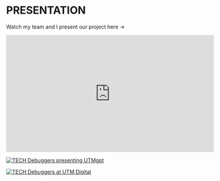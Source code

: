 # PRESENTATION

Watch my team and I present our project here -> 

<iframe width="560" height="315" src="https://www.youtube.com/embed/FLuBFghtZ-w?si=daoebDUMa7i2Ajj2&amp;start=1" title="YouTube video player" frameborder="0" allow="accelerometer; autoplay; clipboard-write; encrypted-media; gyroscope; picture-in-picture; web-share" referrerpolicy="strict-origin-when-cross-origin" allowfullscreen></iframe>

[![TECH Debuggers presenting UTMgpt](https://imgur.com/JcT5xdD)](https://youtu.be/FLuBFghtZ-w)


[![TECH Debuggers at UTM Digital](https://imgur.com/a/kcwVp7u)](https://youtu.be/8lMLOhbaf7U)
